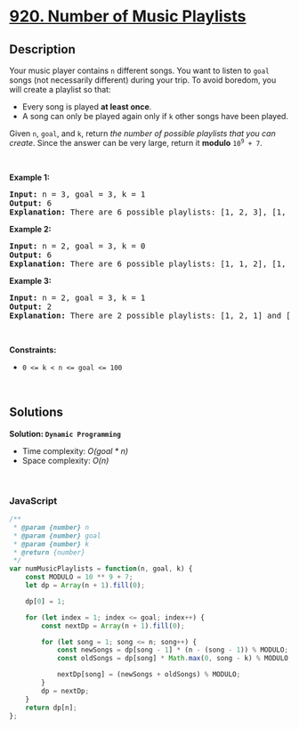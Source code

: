 # [920. Number of Music Playlists](https://leetcode.com/problems/number-of-music-playlists)

## Description

<div class="elfjS" data-track-load="description_content"><p>Your music player contains <code>n</code> different songs. You want to listen to <code>goal</code> songs (not necessarily different) during your trip. To avoid boredom, you will create a playlist so that:</p>

<ul>
	<li>Every song is played <strong>at least once</strong>.</li>
	<li>A song can only be played again only if <code>k</code> other songs have been played.</li>
</ul>

<p>Given <code>n</code>, <code>goal</code>, and <code>k</code>, return <em>the number of possible playlists that you can create</em>. Since the answer can be very large, return it <strong>modulo</strong> <code>10<sup>9</sup> + 7</code>.</p>
<p>&nbsp;</p>
<p><strong class="example">Example 1:</strong></p>

<pre><strong>Input:</strong> n = 3, goal = 3, k = 1
<strong>Output:</strong> 6
<strong>Explanation:</strong> There are 6 possible playlists: [1, 2, 3], [1, 3, 2], [2, 1, 3], [2, 3, 1], [3, 1, 2], and [3, 2, 1].
</pre>

<p><strong class="example">Example 2:</strong></p>

<pre><strong>Input:</strong> n = 2, goal = 3, k = 0
<strong>Output:</strong> 6
<strong>Explanation:</strong> There are 6 possible playlists: [1, 1, 2], [1, 2, 1], [2, 1, 1], [2, 2, 1], [2, 1, 2], and [1, 2, 2].
</pre>

<p><strong class="example">Example 3:</strong></p>

<pre><strong>Input:</strong> n = 2, goal = 3, k = 1
<strong>Output:</strong> 2
<strong>Explanation:</strong> There are 2 possible playlists: [1, 2, 1] and [2, 1, 2].
</pre>

<p>&nbsp;</p>
<p><strong>Constraints:</strong></p>

<ul>
	<li><code>0 &lt;= k &lt; n &lt;= goal &lt;= 100</code></li>
</ul>
</div>

<p>&nbsp;</p>

## Solutions

**Solution: `Dynamic Programming`**
- Time complexity: <em>O(goal * n)</em>
- Space complexity: <em>O(n)</em>

<p>&nbsp;</p>

### **JavaScript**

```js
/**
 * @param {number} n
 * @param {number} goal
 * @param {number} k
 * @return {number}
 */
var numMusicPlaylists = function(n, goal, k) {
    const MODULO = 10 ** 9 + 7;
    let dp = Array(n + 1).fill(0);

    dp[0] = 1;

    for (let index = 1; index <= goal; index++) {
        const nextDp = Array(n + 1).fill(0);

        for (let song = 1; song <= n; song++) {
            const newSongs = dp[song - 1] * (n - (song - 1)) % MODULO;
            const oldSongs = dp[song] * Math.max(0, song - k) % MODULO;

            nextDp[song] = (newSongs + oldSongs) % MODULO;
        }
        dp = nextDp;
    }
    return dp[n];
};
```
